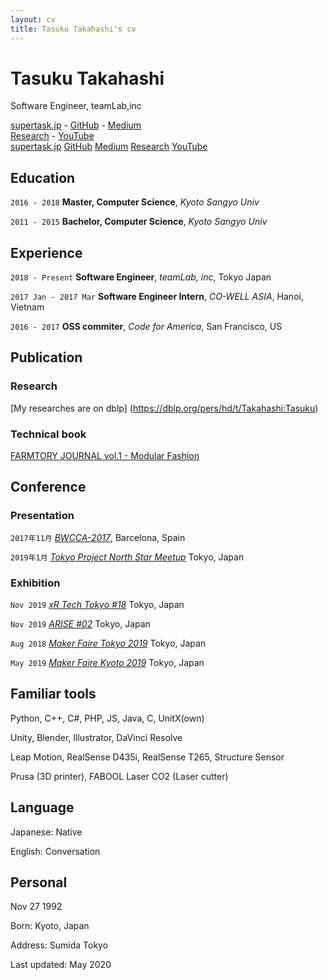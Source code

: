 ```yaml
---
layout: cv
title: Tasuku Takahashi's cv
---
```


# Tasuku Takahashi
Software Engineer, teamLab,inc

<!--<a href="firstname.lastname@helsinki.fi">firstname.lastname@helsinki.fi</a> - +358 (0)2 941 51617-->
<div id="webaddress" class="only_show_on_web">
  <a href="https://supertask.jp"><i class="fas fa-home"></i> supertask.jp</a> -
  <a href="https://github.com/supertask"><i class="fab fa-github"></i> GitHub</a> -
  <a href="https://medium.com/@pythor"><i class="fab fa-medium"></i> Medium</a><br />
  <a href="https://dblp.org/pers/hd/t/Takahashi:Tasuku"><i class="fas fa-university"></i> Research</a> -
  <a href="https://www.youtube.com/channel/UCM7uAAwOleF5AtsEe3x9Qzg"><i class="fab fa-youtube"></i> YouTube</a>
  <!--<a href="https://www.linkedin.com/in/supertask/"><i class="fab fa-linkedin"></i> LinkedIn</a><br />-->
</div>

<div id="webaddress_pdf" class="only_show_on_pdf">
  <a href="https://supertask.jp"><i class="fas fa-home"></i> supertask.jp</a>
  <a href="https://github.com/supertask"><i class="fab fa-github"></i> GitHub</a>
  <a href="https://medium.com/@pythor"><i class="fab fa-medium"></i> Medium</a>
  <a href="https://dblp.org/pers/hd/t/Takahashi:Tasuku"><i class="fas fa-university"></i> Research</a>
  <a href="https://www.youtube.com/channel/UCM7uAAwOleF5AtsEe3x9Qzg"><i class="fab fa-youtube"></i> YouTube</a>
  <!--<a href="https://www.linkedin.com/in/supertask/"><i class="fab fa-linkedin"></i> LinkedIn</a><br />-->
</div>

## Education

`2016 - 2018`
**Master, Computer Science**, *Kyoto Sangyo Univ*

`2011 - 2015`
**Bachelor, Computer Science**, *Kyoto Sangyo Univ*

## Experience
`2018 - Present`
**Software Engineer**, *teamLab, inc*, Tokyo Japan

`2017 Jan - 2017 Mar`
**Software Engineer Intern**, *CO-WELL ASIA*, Hanoi, Vietnam

`2016 - 2017`
**OSS commiter**, *Code for America*, San Francisco, US


## Publication
### Research
[My researches are on dblp] (https://dblp.org/pers/hd/t/Takahashi:Tasuku)

### Technical book
[FARMTORY JOURNAL vol.1 - Modular Fashion](https://farmtory.booth.pm/items/1317978)

## Conference

### Presentation
`2017年11月`
*[BWCCA-2017](http://voyager.ce.fit.ac.jp/conf/bwcca/2017/)*, Barcelona, Spain

`2019年1月`
*[Tokyo Project North Star Meetup](https://vrtokyo.connpass.com/event/111295/)* Tokyo, Japan

### Exhibition
`Nov 2019`
*[xR Tech Tokyo #18](https://vrtokyo.connpass.com/event/151017/)* Tokyo, Japan

`Nov 2019`
*[ARISE #02](https://arise2.peatix.com/)* Tokyo, Japan

`Aug 2018`
*[Maker Faire Tokyo 2019](https://makezine.jp/event/makers-mft2019/m0256/)* Tokyo, Japan

`May 2019`
*[Maker Faire Kyoto 2019](https://makezine.jp/event/makers-mfk2019/m0028/)* Tokyo, Japan

## Familiar tools
Python, C++, C#, PHP, JS, Java, C, UnitX(own)

Unity, Blender, Illustrator, DaVinci Resolve

Leap Motion, RealSense D435i, RealSense T265, Structure Sensor

Prusa (3D printer), FABOOL Laser CO2 (Laser cutter)

## Language
Japanese: Native

English: Conversation

## Personal
Nov 27 1992

Born: Kyoto, Japan

Address: Sumida Tokyo

<!--<br/><span class="only_show_on_pdf">職歴詳細は次のページ</span>-->

Last updated: May 2020<br/><br/>
